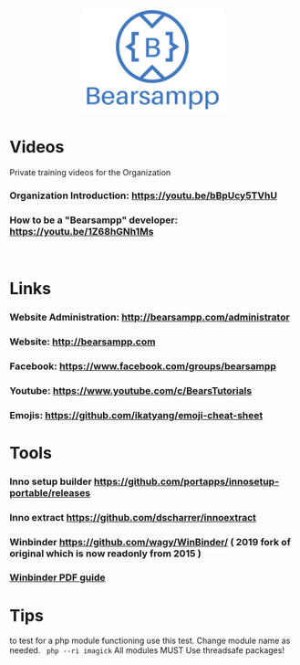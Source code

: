<p align="center"><a href="https://bearsampp.com" target="_blank"><img width="250" src="img/Bearsampp-logo.svg"></a></p>

# Videos
Private training videos for the Organization


### Organization Introduction:   https://youtu.be/bBpUcy5TVhU
### How to be a "Bearsampp" developer: https://youtu.be/1Z68hGNh1Ms


<br>

# Links
### Website Administration: http://bearsampp.com/administrator
### Website: http://bearsampp.com
### Facebook: https://www.facebook.com/groups/bearsampp
### Youtube: https://www.youtube.com/c/BearsTutorials

### Emojis: https://github.com/ikatyang/emoji-cheat-sheet


# Tools
### Inno setup builder https://github.com/portapps/innosetup-portable/releases
### Inno extract https://github.com/dscharrer/innoextract
### Winbinder https://github.com/wagy/WinBinder/ ( 2019 fork of original which is now readonly from 2015 )
### [Winbinder PDF guide](https://github.com/Bearsampp/.teams/blob/d9cce080c3e2245bfa94ac41bc21bab49117e10e/silo.tips_winbinding-your-code-win32-gui-development-with-php-and-winbinder-aaron-wormus.pdf) 


# Tips
to test for a php module functioning use this test.  Change module name as needed.
``` php --ri imagick```
All modules MUST Use threadsafe packages!
